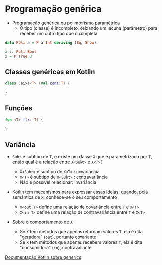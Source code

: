 # Programação genérica
* Programação genérica ou polimorfismo paramétrica
    * O tipo (classe) é incompleto, deixando um lacuna (parâmetro) para receber um outro
    tipo que o completa

```haskell
data Poli a = P a Int deriving (Eq, Show)

x :: Poli Bool
x = P True 3
```

## Classes genéricas em Kotlin
```kotlin
class Caixa<T> (val cont:T) {
    
}
```
## Funções
```kotlin
fun <T> f(x: T) {
  
}
```
## Variância

* `Subt` é subtipo de `T`, e existe um classe `X` que é parametrizada por `T`, 
então qual é a relação entre `X<Subt>` e `X<T>`? 
    * `X<Subt>` é subtipo de `X<T>` : covariância
    * `X<T>` é subtipo de `X<Subt>` : contravariância
    * Não é possível relacionar: invariância

* Kotlin tem mecanismos para expressar essas ideias; quando, pela semântica de `X`, conhece-se o seu comportamento
    *  `X<out T>` define uma relação de covariância entre `T` e `X<T>`
    *  `X<in T>` define uma relação de contravariância entre `T` e `X<T>`

* Sobre o comportamento de `X`
    * Se `X` tem métodos que apenas retornam valores `T`, ela é dita "geradora" (`out`), portanto covariante
    * Se `X` tem métodos que apenas recebem valores `T`, ela é dita "consumidora" (`in`), contravariante

[Documentação Kotlin sobre _generics_](https://kotlinlang.org/docs/reference/generics.html)

